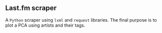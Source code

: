 ## Last.fm scraper

A `Python` scraper using `lxml` and `request` libraries. The final purpose is to plot a PCA using artists and their tags.
